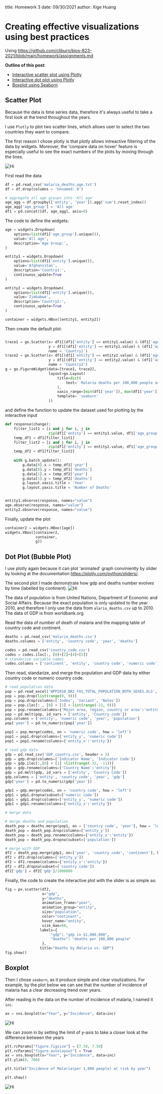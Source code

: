 title: Homework 3
date: 09/30/2021
author: Xige Huang

# Creating effective visualizations using best practices

Using <https://github.com/cliburn/bios-823-2021/blob/main/homework/assignments.md>


__Outline of this post__:

* [Interactive scatter plot using Plotly](#section1)
* [Interactive dot plot using Plotly](#section2)
* [Boxplot using Seaborn](#section3)



## Scatter Plot<a name="section1"></a>

Because the data is time series data, therefore it's always useful to take a first look at the trend throughout the years. 

I use `Plotly` to plot two scatter lines, which allows user to select the two countries they want to compare.

The first reason I chose plotly is that plotly allows intreactive filtering of the data by widgets. Moreover, the 'compare data on hover' feature is especially useful to see the exact numbers of the plots by moving through the lines.

![Hi][scatter_plot]

First read the data
```python
df = pd.read_csv('malaria_deaths_age.txt')
df = df.drop(columns = 'Unnamed: 0')

# aggregate all age groups into 'All age'
age_agg = df.groupby(['entity', 'year']).agg('sum').reset_index()
age_agg['age_group'] = 'All age'
df1 = pd.concat([df, age_agg], axis=0)
```

The code to define the widgets:
```python
age = widgets.Dropdown(
    options=list(df1['age_group'].unique()),
    value='All age',
    description='Age Group:',
)

entity1 = widgets.Dropdown(
    options=list(df1['entity'].unique()),
    value='Afghanistan',
    description='Country1:',
    continuous_update=True
)

entity2 = widgets.Dropdown(
    options=list(df1['entity'].unique()),
    value='Zimbabwe',
    description='Country2:',
    continuous_update=True
)

container = widgets.HBox([entity1, entity2])
```

Then create the default plot:

```python

trace1 = go.Scatter(x= df1[(df1['entity'] == entity1.value) & (df1['age_group'] == age.value)]['year'], 
                    y = df1[(df1['entity'] == entity1.value) & (df1['age_group'] == age.value)]['deaths'], 
                    name = 'Country1')
trace2 = go.Scatter(x= df1[(df1['entity'] == entity2.value) & (df1['age_group'] == age.value)]['year'], 
                    y = df1[(df1['entity'] == entity2.value) & (df1['age_group'] == age.value)]['deaths'], 
                    name = 'Country2')
g = go.FigureWidget(data=[trace1, trace2],
                    layout=go.Layout(
                        title=dict(
                            text=' Malaria deaths per 100,000 people across time'
                        ),
                        xaxis_range=[min(df1['year']), max(df1['year'])],
                        template= 'seaborn'
                    ))
```

and define the function to update the dataset used for plotting by the interactive input
```python
def response(change):
    filter_list1 = [i and j for i, j in
                    zip(df1['entity'] == entity1.value, df1['age_group'] == age.value)]
    temp_df1 = df1[filter_list1]
    filter_list2 = [i and j for i, j in
                    zip(df1['entity'] == entity2.value, df1['age_group'] == age.value)]
    temp_df2 = df1[filter_list2]
        
    with g.batch_update():
        g.data[0].x = temp_df1['year']
        g.data[0].y = temp_df1['deaths']
        g.data[1].x = temp_df2['year']
        g.data[1].y = temp_df2['deaths']
        g.layout.xaxis.title = 'Year'
        g.layout.yaxis.title = 'Number of Deaths'


entity1.observe(response, names="value")
age.observe(response, names="value")
entity2.observe(response, names="value")
```

Finally, update the plot
```python
container2 = widgets.HBox([age])
widgets.VBox([container2,
              container,
              g])
```


## Dot Plot (Bubble Plot)<a name="section2"></a>

I use plotly again because it can plot 'animated' graph conviniently by slider by looking at the documentation <https://plotly.com/python/sliders/>. 

The second plot I made demonstrate how gdp and deaths number evolves by time (labelled by continent).
![Hi][dot_plot]

The data of population is from United Nations, Department of Economic and Social Affairs. Because the exact population is only updated to the year 2010, and therefore I only use the data from `alaria_deaths.csv` up to 2010. The data of GDP is from worldbank.org.


Read the data of number of death of malaria and the mapping table of country code and continent.
```python
deaths = pd.read_csv('malaria_deaths.csv')
deaths.columns = ['entity', 'country code', 'year', 'deaths']

codes = pd.read_csv('country_code.csv')
codes = codes.iloc[:, [0]+[2]+[4]+[5]]
# standarize variable names
codes.columns = ['continent', 'entity', 'country code', 'numeric code']
```

Then read, standarize, and merge the population and GDP data by either country code or numeric country code.
```python
# read population data
pop = pd.read_excel('WPP2010_DB2_F01_TOTAL_POPULATION_BOTH_SEXES.XLS', header = 16)
pop = pop.drop(list(range(0, 9)))
pop = pop.drop(columns=['Index', 'Variant', 'Notes'])
pop = pop.iloc[: , [0] + [1] + list(range(-21, 0))]
pop = pop.rename(columns={'Major area, region, country or area':'entity'})
pop = pd.melt(pop, id_vars = ['entity', 'Country code'])
pop.columns = ['entity', 'numeric code', 'year', 'population']
pop['year'] = pd.to_numeric(pop['year'])

pop1 = pop.merge(codes, on = 'numeric code', how = 'left')
pop1 = pop1.drop(columns=['entity_y', 'numeric code'])
pop1 = pop1.rename(columns={'entity_x':'entity'})

# read gdp data
gdp = pd.read_csv('GDP_country.csv', header = 2)
gdp = gdp.drop(columns=['Indicator Name', 'Indicator Code'])
gdp = gdp.iloc[:,[0] + [1] +list(range(-32, -11))]
gdp = gdp.rename(columns={'Country Name':'entity'})
gdp = pd.melt(gdp, id_vars = ['entity', 'Country Code'])
gdp.columns = ['entity', 'country code', 'year', 'gdp']
gdp['year'] = pd.to_numeric(gdp['year'])

gdp1 = gdp.merge(codes, on = 'country code', how = 'left')
gdp1 = gdp1.dropna(subset=['numeric code'])
gdp1 = gdp1.drop(columns=['entity_y', 'numeric code'])
gdp1 = gdp1.rename(columns={'entity_x':'entity'})

# merge data

# merge deaths and population
death_pop = deaths.merge(pop1, on = ['country code', 'year'], how = 'left')
death_pop = death_pop.drop(columns=['entity_y'])
death_pop = death_pop.rename(columns={'entity_x':'entity'})
death_pop = death_pop.dropna(subset=['population'])

# merge with GDP
df2 = death_pop.merge(gdp1, on=['year', 'country code', 'continent'], how = 'left')
df2 = df2.drop(columns=['entity_y'])
df2 = df2.rename(columns={'entity_x':'entity'})
df2 = df2.dropna(subset=['country code'])
df2['gdp'] = df2['gdp']/1000000
```

Finally, the code to create the interactive plot with the slider is as simple as:

```python
fig = px.scatter(df2, 
                 x="gdp",
                 y="deaths",
                 animation_frame="year", 
                 animation_group="entity",
                 size="population", 
                 color="continent",
                 hover_name="entity", 
                 size_max=60,
                labels={
                     "gdp": "gdp in $1,000,000",
                     "deaths": "deaths per 100,000 people"
                 },
                title="Deaths by Malaria vs. GDP")
fig.show()
```



## Boxplot<a name="section3"></a>

Then I chose `seaborn`, as it produce simple and clear visulizations. For example, by the plot below we can see that the number of incidence of malaria has a clear decreasing trend over years.

After reading in the data on the number of incidence of malaria, I named it `inc`.

```python
ax = sns.boxplot(x="Year", y="Incidence", data=inc)
```

![Hi][boxplot]

We can zoom in by setting the limit of y-axis to take a closer look at the difference between the years

```python
plt.rcParams["figure.figsize"] = [7.50, 7.50]
plt.rcParams["figure.autolayout"] = True
ax = sns.boxplot(x="Year", y="Incidence", data=inc)
plt.ylim(0, 700)

plt.title("Incidence of Malaria(per 1,000 people) at risk by year")

plt.show()
```

![Hi][boxplot_zoomed]



[scatter_plot]: {static}/images/scatter.png
[dot_plot]: {static}/images/dot.png
[boxplot]: {static}/images/box.png
[boxplot_zoomed]: {static}/images/box_zoomed.png